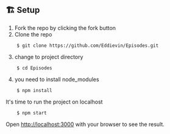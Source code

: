 ## 🏗 Setup

1. Fork the repo by clicking the fork button
2. Clone the repo

```
    $ git clone https://github.com/Eddievin/Episodes.git
```

3. change to project directory

```
    $ cd Episodes
```

4. you need to install node_modules

```
    $ npm install
```

It's time to run the project on localhost

```
    $ npm start
```

Open [http://localhost:3000](http://localhost:3000) with your browser to see the result.